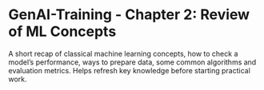 # GenAI-Training - Chapter 2: Review of ML Concepts 

A short recap of classical machine learning concepts, how to check a model’s performance, ways to prepare data, some common algorithms and evaluation metrics. Helps refresh key knowledge before starting practical work.
